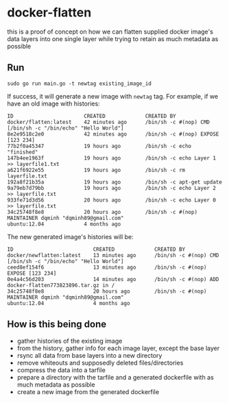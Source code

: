 # docker-flatten

this is a proof of concept on how we can flatten supplied docker image's data
layers into one single layer while trying to retain as much metadata as possible

## Run
```
sudo go run main.go -t newtag existing_image_id
```

If success, it will generate a new image with `newtag` tag. For example, if we
have an old image with histories:
```
ID                       CREATED             CREATED BY
docker/flatten:latest    42 minutes ago      /bin/sh -c #(nop) CMD [/bin/sh -c "/bin/echo" "Hello World"]
8e2e9518c2e0             42 minutes ago      /bin/sh -c #(nop) EXPOSE [123 234]
77b2f0a45347             19 hours ago        /bin/sh -c echo "finished"
147b4ee1963f             19 hours ago        /bin/sh -c echo Layer 1 >> layerfile1.txt
a621f6922e55             19 hours ago        /bin/sh -c rm layerfile.txt
192a8f21b35a             19 hours ago        /bin/sh -c apt-get update
9a79eb7d79bb             19 hours ago        /bin/sh -c echo Layer 2 >> layerfile.txt
933fe71d3d56             20 hours ago        /bin/sh -c echo Layer 0 >> layerfile.txt
34c25748f8e8             20 hours ago        /bin/sh -c #(nop) MAINTAINER dqminh "dqminh89@gmail.com"
ubuntu:12.04             4 months ago
```

The new generated image's histories will be:
```
ID                          CREATED             CREATED BY
docker/newflatten:latest    13 minutes ago      /bin/sh -c #(nop) CMD [/bin/sh -c "/bin/echo" "Hello World"]
ceed8ef154f6                13 minutes ago      /bin/sh -c #(nop) EXPOSE [123 234]
0e4a4c56d203                14 minutes ago      /bin/sh -c #(nop) ADD docker-flatten773823896.tar.gz in /
34c25748f8e8                20 hours ago        /bin/sh -c #(nop) MAINTAINER dqminh "dqminh89@gmail.com"
ubuntu:12.04                4 months ago
```

## How is this being done
- gather histories of the existing image
- from the history, gather info for each image layer, except the base layer
- rsync all data from base layers into a new directory
- remove whiteouts and supposedly deleted files/directories
- compress the data into a tarfile
- prepare a directory with the tarfile and a generated dockerfile with as much
  metadata as possible
- create a new image from the generated dockerfile
